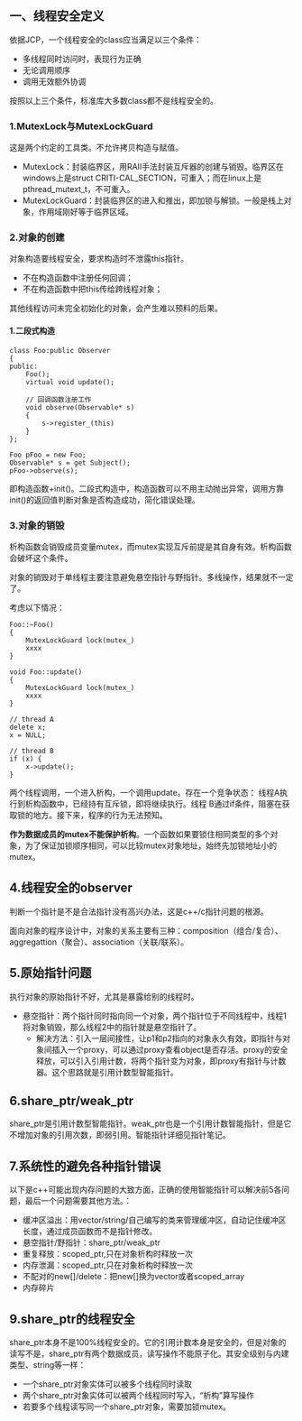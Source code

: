 ## 一、线程安全定义

依据JCP，一个线程安全的class应当满足以三个条件：

- 多线程同时访问时，表现行为正确
- 无论调用顺序
- 调用无效额外协调

按照以上三个条件，标准库大多数class都不是线程安全的。

### 1.MutexLock与MutexLockGuard

这是两个约定的工具类。不允许拷贝构造与赋值。

- MutexLock：封装临界区，用RAII手法封装互斥器的创建与销毁。临界区在windows上是struct CRITI-CAL_SECTION，可重入；而在linux上是pthread_mutext_t，不可重入。
- MutexLockGuard：封装临界区的进入和推出，即加锁与解锁。一般是栈上对象，作用域刚好等于临界区域。

### 2.对象的创建

对象构造要线程安全，要求构造时不泄露this指针。

- 不在构造函数中注册任何回调；
- 不在构造函数中把this传给跨线程对象；

其他线程访问未完全初始化的对象，会产生难以预料的后果。

#### 1.二段式构造

```
class Foo:public Observer
{
public:
	Foo();
	virtual void update();
	
	// 回调函数注册工作
	void observe(Observable* s)
	{
		s->register_(this)
	}
};

Foo pFoo = new Foo;
Observable* s = get Subject();
pFoo->observe(s);
```

即构造函数+init()。二段式构造中，构造函数可以不用主动抛出异常，调用方靠init()的返回值判断对象是否构造成功，简化错误处理。



### 3.对象的销毁

析构函数会销毁成员变量mutex，而mutex实现互斥前提是其自身有效。析构函数会破坏这个条件。

对象的销毁对于单线程主要注意避免悬空指针与野指针。多线操作，结果就不一定了。

考虑以下情况：

```
Foo::~Foo()
{
	MutexLockGuard lock(mutex_)
	xxxx
}

void Foo::update()
{
	MutexLockGuard lock(mutex_)
	xxxx
}

// thread A
delete x;
x = NULL;

// thread B
if (x) {
	x->update();
}
```

两个线程调用，一个进入析构，一个调用update。存在一个竞争状态： 线程A执行到析构函数中，已经持有互斥锁，即将继续执行。线程 B通过if条件，阻塞在获取锁的地方。接下来，程序的行为无法预知。

**作为数据成员的mutex不能保护析构**。一个函数如果要锁住相同类型的多个对象，为了保证加锁顺序相同，可以比较mutex对象地址，始终先加锁地址小的mutex。

## 4.线程安全的observer

判断一个指针是不是合法指针没有高兴办法，这是c++/c指针问题的根源。

面向对象的程序设计中，对象的关系主要有三种：composition（组合/复合）、aggregattion（聚合）、association（关联/联系）。

## 5.原始指针问题

执行对象的原始指针不好，尤其是暴露给别的线程时。

- 悬空指针：两个指针同时指向同一个对象，两个指针位于不同线程中，线程1将对象销毁，那么线程2中的指针就是悬空指针了。
  - 解决方法：引入一层间接性，让p1和p2指向的对象永久有效，即指针与对象间插入一个proxy，可以通过proxy查看object是否存活。proxy的安全释放，可以引入引用计数，将两个指针变为对象，即proxy有指针与计数器。这个思路就是引用计数型智能指针。

## 6.share_ptr/weak_ptr

share_ptr是引用计数型智能指针。weak_ptr也是一个引用计数智能指针，但是它不增加对象的引用次数，即弱引用。智能指针详细见指针笔记。

## 7.系统性的避免各种指针错误

以下是c++可能出现内存问题的大致方面，正确的使用智能指针可以解决前5各问题，最后一个问题需要其他方法。：

- 缓冲区溢出：用vector/string/自己编写的类来管理缓冲区，自动记住缓冲区长度，通过成员函数而不是指针修改。
- 悬空指针/野指针：share_ptr/weak_ptr
- 重复释放：scoped_ptr,只在对象析构时释放一次
- 内存泄漏：scoped_ptr,只在对象析构时释放一次
- 不配对的new[]/delete：把new[]换为vector或者scoped_array
- 内存碎片

## 9.share_ptr的线程安全

share_ptr本身不是100%线程安全的。它的引用计数本身是安全的，但是对象的读写不是，share_ptr有两个数据成员，读写操作不能原子化。其安全级别与内建类型、string等一样：

- 一个share_ptr对象实体可以被多个线程同时读取
- 两个share_ptr对象实体可以被两个线程同时写入，“析构”算写操作
- 若要多个线程读写同一个share_ptr对象，需要加锁mutex。







